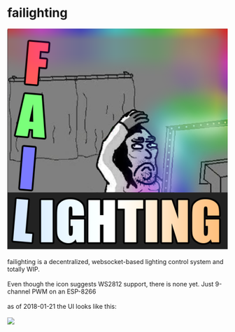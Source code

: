 # failighting
![Alt text](artwork/icon_512.png?raw=true "Title")
<br/><br/>
failighting is a decentralized, websocket-based lighting control system and totally WIP.
<br/><br/>
Even though the icon suggests WS2812 support, there is none yet. Just 9-channel PWM on an ESP-8266
<br/><br/>
as of 2018-01-21 the UI looks like this:
<br/><br/>
<img src="https://i.imgur.com/WamaKhT.png"/>
